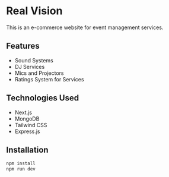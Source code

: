# Real Vision

This is an e-commerce website for event management services.

## Features
- Sound Systems
- DJ Services
- Mics and Projectors
- Ratings System for Services

## Technologies Used
- Next.js
- MongoDB
- Tailwind CSS
- Express.js

## Installation

```bash
npm install
npm run dev
